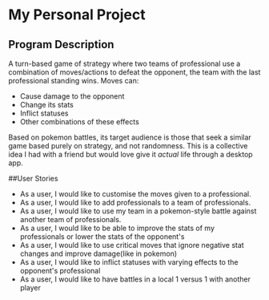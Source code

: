 # My Personal Project

## Program Description
A turn-based game of strategy where two teams of professional use a combination of moves/actions to defeat the opponent,
the team with the last professional standing wins.
Moves can:
 - Cause damage to the opponent
 - Change its stats
 - Inflict statuses
 - Other combinations of these effects



Based on pokemon battles, its target audience is those that seek a similar game based purely on strategy, and not randomness.
This is a collective idea I had with a friend but would love give it *actual* life through a desktop app.

##User Stories
 - As a user, I would like to customise the moves given to a professional.
 - As a user, I would like to add professionals to a team of professionals.
 - As a user, I would like to use my team in a pokemon-style battle against another team of professionals.
 - As a user, I would like to be able to improve the stats of my professionals or lower the stats of the opponent's
 - As a user, I would like to use critical moves that ignore negative stat changes and improve damage(like in pokemon)
 - As a user, I would like to inflict statuses with varying effects to the opponent's professional
 - As a user, I would like to have battles in a local 1 versus 1 with another player 
 

